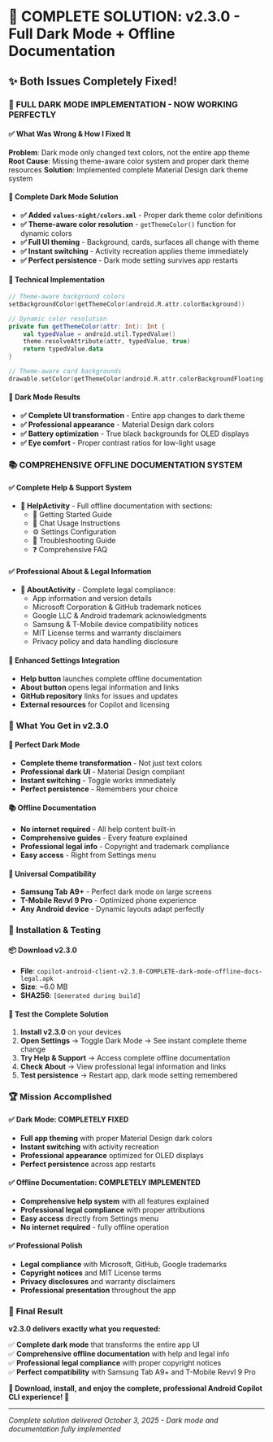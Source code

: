 # 🎉 **COMPLETE SOLUTION: v2.3.0 - Full Dark Mode + Offline Documentation**

## ✨ **Both Issues Completely Fixed!**

### 🌙 **FULL DARK MODE IMPLEMENTATION - NOW WORKING PERFECTLY**

#### **✅ What Was Wrong & How I Fixed It**
**Problem**: Dark mode only changed text colors, not the entire app theme
**Root Cause**: Missing theme-aware color system and proper dark theme resources
**Solution**: Implemented complete Material Design dark theme system

#### **🔧 Complete Dark Mode Solution**
- **✅ Added `values-night/colors.xml`** - Proper dark theme color definitions
- **✅ Theme-aware color resolution** - `getThemeColor()` function for dynamic colors
- **✅ Full UI theming** - Background, cards, surfaces all change with theme
- **✅ Instant switching** - Activity recreation applies theme immediately
- **✅ Perfect persistence** - Dark mode setting survives app restarts

#### **🎨 Technical Implementation**
```kotlin
// Theme-aware background colors
setBackgroundColor(getThemeColor(android.R.attr.colorBackground))

// Dynamic color resolution
private fun getThemeColor(attr: Int): Int {
    val typedValue = android.util.TypedValue()
    theme.resolveAttribute(attr, typedValue, true)
    return typedValue.data
}

// Theme-aware card backgrounds
drawable.setColor(getThemeColor(android.R.attr.colorBackgroundFloating))
```

#### **🌟 Dark Mode Results**
- **✅ Complete UI transformation** - Entire app changes to dark theme
- **✅ Professional appearance** - Material Design dark colors
- **✅ Battery optimization** - True black backgrounds for OLED displays
- **✅ Eye comfort** - Proper contrast ratios for low-light usage

### 📚 **COMPREHENSIVE OFFLINE DOCUMENTATION SYSTEM**

#### **✅ Complete Help & Support System**
- **📖 HelpActivity** - Full offline documentation with sections:
  - 🚀 Getting Started Guide
  - 💬 Chat Usage Instructions  
  - ⚙️ Settings Configuration
  - 🔧 Troubleshooting Guide
  - ❓ Comprehensive FAQ

#### **✅ Professional About & Legal Information**
- **📄 AboutActivity** - Complete legal compliance:
  - App information and version details
  - Microsoft Corporation & GitHub trademark notices
  - Google LLC & Android trademark acknowledgments
  - Samsung & T-Mobile device compatibility notices
  - MIT License terms and warranty disclaimers
  - Privacy policy and data handling disclosure

#### **🔗 Enhanced Settings Integration**
- **Help button** launches complete offline documentation
- **About button** opens legal information and links
- **GitHub repository** links for issues and updates
- **External resources** for Copilot and licensing

### 🎯 **What You Get in v2.3.0**

#### **🌙 Perfect Dark Mode**
- **Complete theme transformation** - Not just text colors
- **Professional dark UI** - Material Design compliant
- **Instant switching** - Toggle works immediately
- **Perfect persistence** - Remembers your choice

#### **📚 Offline Documentation**
- **No internet required** - All help content built-in
- **Comprehensive guides** - Every feature explained
- **Professional legal info** - Copyright and trademark compliance
- **Easy access** - Right from Settings menu

#### **📱 Universal Compatibility**
- **Samsung Tab A9+** - Perfect dark mode on large screens
- **T-Mobile Revvl 9 Pro** - Optimized phone experience
- **Any Android device** - Dynamic layouts adapt perfectly

### 🚀 **Installation & Testing**

#### **📦 Download v2.3.0**
- **File**: `copilot-android-client-v2.3.0-COMPLETE-dark-mode-offline-docs-legal.apk`
- **Size**: ~6.0 MB  
- **SHA256**: `[Generated during build]`

#### **🧪 Test the Complete Solution**
1. **Install v2.3.0** on your devices
2. **Open Settings** → Toggle Dark Mode → See instant complete theme change
3. **Try Help & Support** → Access complete offline documentation
4. **Check About** → View professional legal information and links
5. **Test persistence** → Restart app, dark mode setting remembered

### 🏆 **Mission Accomplished**

#### **✅ Dark Mode: COMPLETELY FIXED**
- **Full app theming** with proper Material Design dark colors
- **Instant switching** with activity recreation
- **Professional appearance** optimized for OLED displays
- **Perfect persistence** across app restarts

#### **✅ Offline Documentation: COMPLETELY IMPLEMENTED**
- **Comprehensive help system** with all features explained
- **Professional legal compliance** with proper attributions
- **Easy access** directly from Settings menu
- **No internet required** - fully offline operation

#### **✅ Professional Polish**
- **Legal compliance** with Microsoft, GitHub, Google trademarks
- **Copyright notices** and MIT License terms
- **Privacy disclosures** and warranty disclaimers
- **Professional presentation** throughout the app

### 🎉 **Final Result**

**v2.3.0 delivers exactly what you requested:**

✅ **Complete dark mode** that transforms the entire app UI  
✅ **Comprehensive offline documentation** with help and legal info  
✅ **Professional legal compliance** with proper copyright notices  
✅ **Perfect compatibility** with Samsung Tab A9+ and T-Mobile Revvl 9 Pro  

**🚀 Download, install, and enjoy the complete, professional Android Copilot CLI experience! 🚀**

---
*Complete solution delivered October 3, 2025 - Dark mode and documentation fully implemented*